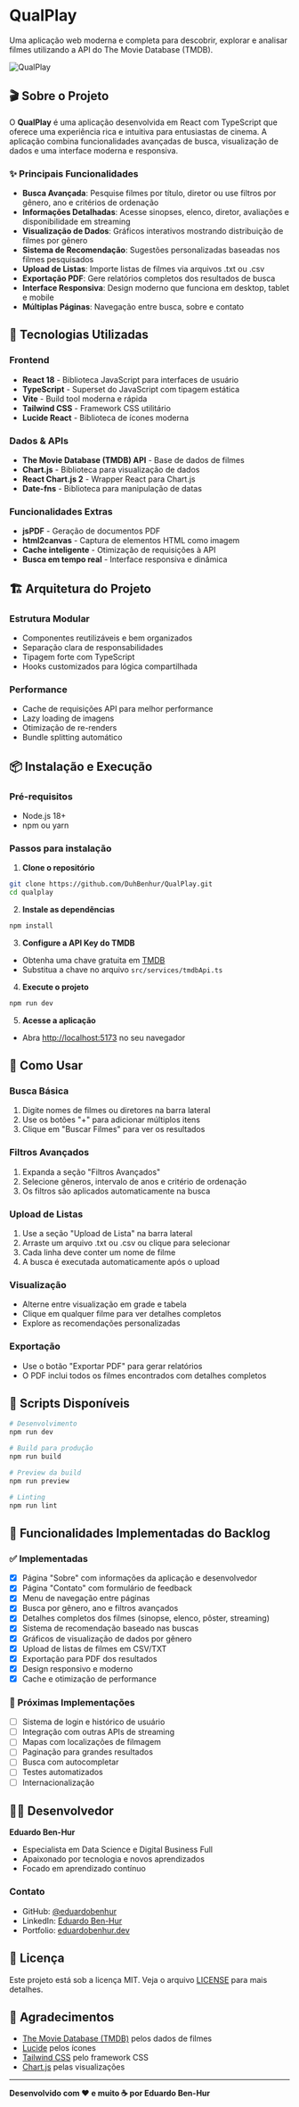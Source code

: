# QualPlay

Uma aplicação web moderna e completa para descobrir, explorar e analisar filmes utilizando a API do The Movie Database (TMDB).

![QualPlay](public/seu_logo.png)

## 🎬 Sobre o Projeto

O **QualPlay** é uma aplicação desenvolvida em React com TypeScript que oferece uma experiência rica e intuitiva para entusiastas de cinema. A aplicação combina funcionalidades avançadas de busca, visualização de dados e uma interface moderna e responsiva.

### ✨ Principais Funcionalidades

- **Busca Avançada**: Pesquise filmes por título, diretor ou use filtros por gênero, ano e critérios de ordenação
- **Informações Detalhadas**: Acesse sinopses, elenco, diretor, avaliações e disponibilidade em streaming
- **Visualização de Dados**: Gráficos interativos mostrando distribuição de filmes por gênero
- **Sistema de Recomendação**: Sugestões personalizadas baseadas nos filmes pesquisados
- **Upload de Listas**: Importe listas de filmes via arquivos .txt ou .csv
- **Exportação PDF**: Gere relatórios completos dos resultados de busca
- **Interface Responsiva**: Design moderno que funciona em desktop, tablet e mobile
- **Múltiplas Páginas**: Navegação entre busca, sobre e contato

## 🚀 Tecnologias Utilizadas

### Frontend
- **React 18** - Biblioteca JavaScript para interfaces de usuário
- **TypeScript** - Superset do JavaScript com tipagem estática
- **Vite** - Build tool moderna e rápida
- **Tailwind CSS** - Framework CSS utilitário
- **Lucide React** - Biblioteca de ícones moderna

### Dados & APIs
- **The Movie Database (TMDB) API** - Base de dados de filmes
- **Chart.js** - Biblioteca para visualização de dados
- **React Chart.js 2** - Wrapper React para Chart.js
- **Date-fns** - Biblioteca para manipulação de datas

### Funcionalidades Extras
- **jsPDF** - Geração de documentos PDF
- **html2canvas** - Captura de elementos HTML como imagem
- **Cache inteligente** - Otimização de requisições à API
- **Busca em tempo real** - Interface responsiva e dinâmica

## 🏗️ Arquitetura do Projeto

### Estrutura Modular
- Componentes reutilizáveis e bem organizados
- Separação clara de responsabilidades
- Tipagem forte com TypeScript
- Hooks customizados para lógica compartilhada

### Performance
- Cache de requisições API para melhor performance
- Lazy loading de imagens
- Otimização de re-renders
- Bundle splitting automático

## 📦 Instalação e Execução

### Pré-requisitos
- Node.js 18+ 
- npm ou yarn

### Passos para instalação

1. **Clone o repositório**
```bash
git clone https://github.com/DuhBenhur/QualPlay.git
cd qualplay
```

2. **Instale as dependências**
```bash
npm install
```

3. **Configure a API Key do TMDB**
- Obtenha uma chave gratuita em [TMDB](https://www.themoviedb.org/settings/api)
- Substitua a chave no arquivo `src/services/tmdbApi.ts`

4. **Execute o projeto**
```bash
npm run dev
```

5. **Acesse a aplicação**
- Abra [http://localhost:5173](http://localhost:5173) no seu navegador

## 🎯 Como Usar

### Busca Básica
1. Digite nomes de filmes ou diretores na barra lateral
2. Use os botões "+" para adicionar múltiplos itens
3. Clique em "Buscar Filmes" para ver os resultados

### Filtros Avançados
1. Expanda a seção "Filtros Avançados"
2. Selecione gêneros, intervalo de anos e critério de ordenação
3. Os filtros são aplicados automaticamente na busca

### Upload de Listas
1. Use a seção "Upload de Lista" na barra lateral
2. Arraste um arquivo .txt ou .csv ou clique para selecionar
3. Cada linha deve conter um nome de filme
4. A busca é executada automaticamente após o upload

### Visualização
- Alterne entre visualização em grade e tabela
- Clique em qualquer filme para ver detalhes completos
- Explore as recomendações personalizadas

### Exportação
- Use o botão "Exportar PDF" para gerar relatórios
- O PDF inclui todos os filmes encontrados com detalhes completos

## 🔧 Scripts Disponíveis

```bash
# Desenvolvimento
npm run dev

# Build para produção
npm run build

# Preview da build
npm run preview

# Linting
npm run lint
```

## 📱 Funcionalidades Implementadas do Backlog

### ✅ Implementadas
- [x] Página "Sobre" com informações da aplicação e desenvolvedor
- [x] Página "Contato" com formulário de feedback
- [x] Menu de navegação entre páginas
- [x] Busca por gênero, ano e filtros avançados
- [x] Detalhes completos dos filmes (sinopse, elenco, pôster, streaming)
- [x] Sistema de recomendação baseado nas buscas
- [x] Gráficos de visualização de dados por gênero
- [x] Upload de listas de filmes em CSV/TXT
- [x] Exportação para PDF dos resultados
- [x] Design responsivo e moderno
- [x] Cache e otimização de performance

### 🚧 Próximas Implementações
- [ ] Sistema de login e histórico de usuário
- [ ] Integração com outras APIs de streaming
- [ ] Mapas com localizações de filmagem
- [ ] Paginação para grandes resultados
- [ ] Busca com autocompletar
- [ ] Testes automatizados
- [ ] Internacionalização

## 👨‍💻 Desenvolvedor

**Eduardo Ben-Hur**
- Especialista em Data Science e Digital Business Full
- Apaixonado por tecnologia e novos aprendizados
- Focado em aprendizado contínuo

### Contato
- GitHub: [@eduardobenhur](https://github.com/DuhBenhur)
- LinkedIn: [Eduardo Ben-Hur](https://linkedin.com/in/eduardobenhur)
- Portfolio: [eduardobenhur.dev](https://github.com/DuhBenhur?tab=repositories)

## 📄 Licença

Este projeto está sob a licença MIT. Veja o arquivo [LICENSE](LICENSE) para mais detalhes.

## 🙏 Agradecimentos

- [The Movie Database (TMDB)](https://www.themoviedb.org/) pelos dados de filmes
- [Lucide](https://lucide.dev/) pelos ícones
- [Tailwind CSS](https://tailwindcss.com/) pelo framework CSS
- [Chart.js](https://www.chartjs.org/) pelas visualizações

---

**Desenvolvido com ❤️ e muito ☕ por Eduardo Ben-Hur**